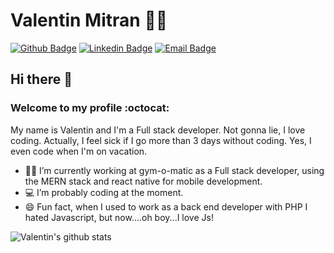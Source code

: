# Valentin Mitran 👨‍💻

[![Github Badge](https://img.shields.io/badge/-Github-000?style=flat-square&logo=Github&logoColor=white&link=https://github.com/ValentinMitran)](https://github.com/ValentinMitran)
[![Linkedin Badge](https://img.shields.io/badge/-LinkedIn-blue?style=flat-square&logo=Linkedin&logoColor=white&link=https://www.linkedin.com/in/ValentinMitran)](https://www.linkedin.com/in/ValentinMitran)
[![Email Badge](https://img.shields.io/static/v1?label=Email&message=ValentinMitran@pm.me&color=8b89cc&logo=protonmail&cacheSeconds=3600&link=mailto:ValentinMitran@pm.me)](mailto:ValentinMitran@pm.me)

## Hi there 👋  
###  Welcome to my profile :octocat:

My name is Valentin and I'm a Full stack developer. Not gonna lie, I love coding. Actually, I feel sick if I go more than 3 days without coding. Yes, I even code when I'm on vacation.

- :office_worker: I’m currently working at gym-o-matic as a Full stack developer, using the MERN stack and react native for mobile development.
- 💻 I’m probably coding at the moment.
- 😄 Fun fact, when I used to work as a back end developer with PHP I hated Javascript, but now....oh boy...I love Js!

![Valentin's github stats](https://github-readme-stats.vercel.app/api?username=ValentinMitran&show_icons=true&theme=radical&count_private=true)
